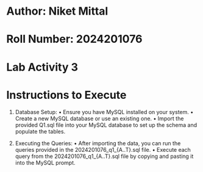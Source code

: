 # Author: Niket Mittal
# Roll Number: 2024201076
# Lab Activity 3

# Instructions to Execute

1.	Database Setup:
	•	Ensure you have MySQL installed on your system.
	•	Create a new MySQL database or use an existing one.
	•	Import the provided Q1.sql file into your MySQL database to set up the schema and populate the tables.

2. Executing the Queries:
	•	After importing the data, you can run the queries provided in the 2024201076_q1_{A..T}.sql file.
    •   Execute each query from the 2024201076_q1_{A..T}.sql file by copying and pasting it into the MySQL prompt.
